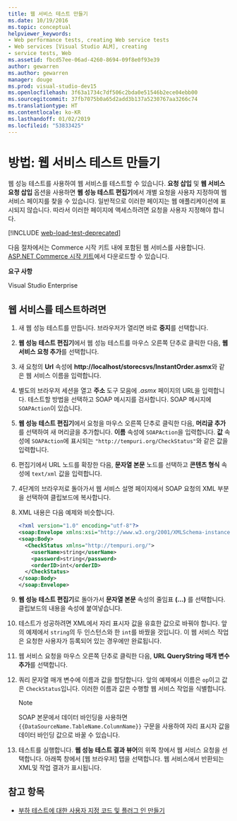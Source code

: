 ```yaml
---
title: 웹 서비스 테스트 만들기
ms.date: 10/19/2016
ms.topic: conceptual
helpviewer_keywords:
- Web performance tests, creating Web service tests
- Web services [Visual Studio ALM], creating
- service tests, Web
ms.assetid: fbcd57ee-06ad-4260-8694-09f8e0f93e39
author: gewarren
ms.author: gewarren
manager: douge
ms.prod: visual-studio-dev15
ms.openlocfilehash: 3f63a1734c7df506c2bda0e51546b2ece04ebb00
ms.sourcegitcommit: 37fb7075b0a65d2add3b137a5230767aa3266c74
ms.translationtype: HT
ms.contentlocale: ko-KR
ms.lasthandoff: 01/02/2019
ms.locfileid: "53833425"
---
```

# <a name="how-to-create-a-web-service-test"></a>방법: 웹 서비스 테스트 만들기

웹 성능 테스트를 사용하여 웹 서비스를 테스트할 수 있습니다. **요청 삽입** 및 **웹 서비스 요청 삽입** 옵션을 사용하면 **웹 성능 테스트 편집기**에서 개별 요청을 사용자 지정하여 웹 서비스 페이지를 찾을 수 있습니다. 일반적으로 이러한 페이지는 웹 애플리케이션에 표시되지 않습니다. 따라서 이러한 페이지에 액세스하려면 요청을 사용자 지정해야 합니다.

[!INCLUDE [web-load-test-deprecated](includes/web-load-test-deprecated.md)]

다음 절차에서는 Commerce 시작 키트 내에 포함된 웹 서비스를 사용합니다. [ASP.NET Commerce 시작 키트](http://go.microsoft.com/fwlink/?LinkId=181469)에서 다운로드할 수 있습니다.

**요구 사항**

Visual Studio Enterprise

## <a name="to-test-a-web-service"></a>웹 서비스를 테스트하려면

1.  새 웹 성능 테스트를 만듭니다. 브라우저가 열리면 바로 **중지**를 선택합니다.

2.  **웹 성능 테스트 편집기**에서 웹 성능 테스트를 마우스 오른쪽 단추로 클릭한 다음, **웹 서비스 요청 추가**를 선택합니다.

3.  새 요청의 **Url** 속성에 **http://localhost/storecsvs/InstantOrder.asmx**와 같은 웹 서비스 이름을 입력합니다.

4.  별도의 브라우저 세션을 열고 **주소** 도구 모음에 *.asmx* 페이지의 URL을 입력합니다. 테스트할 방법을 선택하고 SOAP 메시지를 검사합니다. SOAP 메시지에 `SOAPAction`이 있습니다.

5.  **웹 성능 테스트 편집기**에서 요청을 마우스 오른쪽 단추로 클릭한 다음, **머리글 추가**를 선택하여 새 머리글을 추가합니다. **이름** 속성에 `SOAPAction`을 입력합니다. **값** 속성에 `SOAPAction`에 표시되는 `"http://tempuri.org/CheckStatus"`와 같은 값을 입력합니다.

6.  편집기에서 URL 노드를 확장한 다음, **문자열 본문** 노드를 선택하고 **콘텐츠 형식** 속성에 `text/xml` 값을 입력합니다.

7.  4단계의 브라우저로 돌아가서 웹 서비스 설명 페이지에서 SOAP 요청의 XML 부분을 선택하여 클립보드에 복사합니다.

8.  XML 내용은 다음 예제와 비슷합니다.

     ```xml
     <?xml version="1.0" encoding="utf-8"?>
     <soap:Envelope xmlns:xsi="http://www.w3.org/2001/XMLSchema-instance" xmlns:xsd="http://www.w3.org/2001/XMLSchema" xmlns:soap="http://schemas.xmlsoap.org/soap/envelope/">
     <soap:Body>
       <CheckStatus xmlns="http://tempuri.org/">
         <userName>string</userName>
         <password>string</password>
         <orderID>int</orderID>
       </CheckStatus>
     </soap:Body>
     </soap:Envelope>
     ```

9. **웹 성능 테스트 편집기**로 돌아가서 **문자열 본문** 속성의 줄임표 **(…)** 를 선택합니다. 클립보드의 내용을 속성에 붙여넣습니다.

10. 테스트가 성공하려면 XML에서 자리 표시자 값을 유효한 값으로 바꿔야 합니다. 앞의 예제에서 `string`의 두 인스턴스와 한 `int`를 바꿨을 것입니다. 이 웹 서비스 작업은 요청한 사용자가 등록되어 있는 경우에만 완료됩니다.

11. 웹 서비스 요청을 마우스 오른쪽 단추로 클릭한 다음, **URL QueryString 매개 변수 추가**를 선택합니다.

12. 쿼리 문자열 매개 변수에 이름과 값을 할당합니다. 앞의 예제에서 이름은 `op`이고 값은 `CheckStatus`입니다. 이러한 이름과 값은 수행할 웹 서비스 작업을 식별합니다.

    > [!NOTE]
    > SOAP 본문에서 데이터 바인딩을 사용하면 `{{DataSourceName.TableName.ColumnName}}` 구문을 사용하여 자리 표시자 값을 데이터 바인딩 값으로 바꿀 수 있습니다.

13. 테스트를 실행합니다. **웹 성능 테스트 결과 뷰어**의 위쪽 창에서 웹 서비스 요청을 선택합니다. 아래쪽 창에서 [웹 브라우저] 탭을 선택합니다. 웹 서비스에서 반환되는 XML및 작업 결과가 표시됩니다.

## <a name="see-also"></a>참고 항목

- [부하 테스트에 대한 사용자 지정 코드 및 플러그 인 만들기](../test/create-custom-code-and-plug-ins-for-load-tests.md)